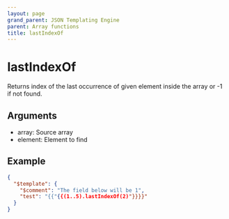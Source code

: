 ```yaml
---
layout: page
grand_parent: JSON Templating Engine
parent: Array functions
title: lastIndexOf
---
```


# lastIndexOf

Returns index of the last occurrence of given element inside the array or -1 if not found.

## Arguments

 - array: Source array
 - element: Element to find

## Example

```json
{
  "$template": {
    "$comment": "The field below will be 1",
    "test": "{{"{{(1..5).lastIndexOf(2)"}}}}"
  }
}
```
